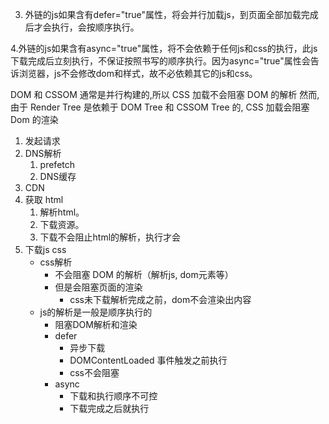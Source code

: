 
3. 外链的js如果含有defer="true"属性，将会并行加载js，到页面全部加载完成后才会执行，会按顺序执行。

4.外链的js如果含有async="true"属性，将不会依赖于任何js和css的执行，此js下载完成后立刻执行，不保证按照书写的顺序执行。因为async="true"属性会告诉浏览器，js不会修改dom和样式，故不必依赖其它的js和css。

DOM 和 CSSOM 通常是并行构建的,所以 CSS 加载不会阻塞 DOM 的解析
然而,由于 Render Tree 是依赖于 DOM Tree 和 CSSOM Tree 的, CSS 加载会阻塞 Dom 的渲染

1. 发起请求
2. DNS解析
   1. prefetch
   2. DNS缓存
3. CDN
4. 获取 html
   1. 解析html。
   2. 下载资源。
   3. 下载不会阻止html的解析，执行才会
5. 下载js css
   - css解析
     - 不会阻塞 DOM 的解析（解析js, dom元素等）
     - 但是会阻塞页面的渲染
       - css未下载解析完成之前，dom不会渲染出内容
   - js的解析是一般是顺序执行的
     - 阻塞DOM解析和渲染
     - defer
       - 异步下载
       - DOMContentLoaded 事件触发之前执行
       - css不会阻塞
     - async
       - 下载和执行顺序不可控
       - 下载完成之后就执行
